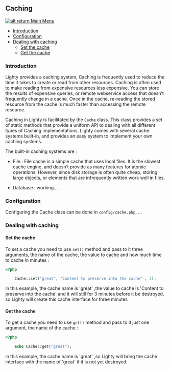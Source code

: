 ## Caching

[![alt return](https://gitlab.com/lighty/Art/raw/master/Resources/signs.png) Main Menu](https://gitlab.com/lighty/Docs/tree/3.2/#index)

- [Introduction](#introduction)
- [Configuration](#configuration)
- [Dealing with caching](#dealing-with-caching)
	- [Set the cache](#set-the-cache)
	- [Get the cache](#get-the-cache)

### Introduction

Lighty provides a caching system, Caching is frequently used to reduce the time it takes to create or read from other resources. Caching is often used to make reading from expensive resources less expensive. You can store the results of expensive queries, or remote webservice access that doesn’t frequently change in a cache. Once in the cache, re-reading the stored resource from the cache is much faster than accessing the remote resource.

Caching in Lighty is facilitated by the `Cache` class. This class provides a set of static methods that provide a uniform API to dealing with all different types of Caching implementations. Lighty comes with several cache systems built-in, and provides an easy system to implement your own caching systems.

The built-in caching systems are :
* File : File cache is a simple cache that uses local files. It is the slowest cache engine, and doesn’t provide as many features for atomic operations. However, since disk storage is often quite cheap, storing large objects, or elements that are infrequently written work well in files.

* Database : working....

### Configuration

Configuring the Cache class can be done in `config/cache.php`, ...

### Dealing with caching
#### Set the cache

To set a cache you need to use `set()` method and pass to it three arguments, the name of the cache, the value to cache and how much time to cache in minutes :
```php
<?php

	Cache::set("great", "Content to preserve into the cache" , 3);
```
in this example, the cache name is 'great' ,the value to cache is 'Content to preserve into the cache' and it will still for 3 minutes before it be destroyed, so Lighty will create this cache interface for three minutes

#### Get the cache
To get a cache you need to use `get()` method and pass to it just one argument, the name of the cache :
```php
<?php

	echo Cache::get("great");
```
in this example, the cache name is 'great' ,so Lighty will bring the cache interface with the name of 'great' if it is not yet destroyed.